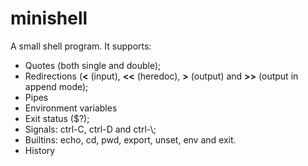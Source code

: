 # minishell
A small shell program. It supports:
- Quotes (both single and double);
- Redirections (**<** (input), **<<** (heredoc), **>** (output) and **>>** (output in append mode);
- Pipes
- Environment variables
- Exit status ($?);
- Signals: ctrl-C, ctrl-D and ctrl-\\;
- Builtins: echo, cd, pwd, export, unset, env and exit.
- History
